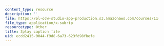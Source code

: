 ```yaml
---
content_type: resource
description: ''
file: https://ol-ocw-studio-app-production.s3.amazonaws.com/courses/11-016j-the-once-and-future-city-spring-2015/ecdd24159044f9d86a73623fd98fbefe_kd6ww6aPT0A.srt
file_type: application/x-subrip
resourcetype: Other
title: 3play caption file
uid: ecdd2415-9044-f9d8-6a73-623fd98fbefe
---
```

